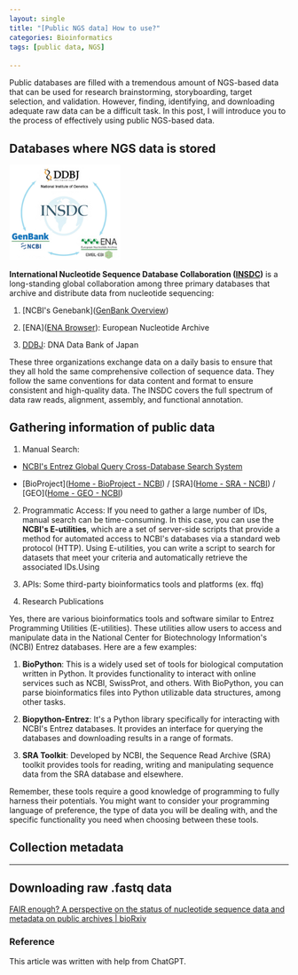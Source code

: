 ```yaml
---
layout: single
title: "[Public NGS data] How to use?"
categories: Bioinformatics
tags: [public data, NGS]

---
```


Public databases are filled with a tremendous amount of NGS-based data that can be used for research brainstorming, storyboarding, target selection, and validation. However, finding, identifying, and downloading adequate raw data can be a difficult task. In this post, I will introduce you to the process of effectively using public NGS-based data.

## Databases where NGS data is stored

<img title="" src="../../images/2023-06-24-public-ngs-data-how-to-use/c1d3fb40fe48b0d8640e9e16d6e12b788df7686a.jpg" alt="INSDC" data-align="center" width="200em">

**International Nucleotide Sequence Database Collaboration ([INSDC](https://www.insdc.org/))** is a long-standing global collaboration among three primary databases that archive and distribute data from nucleotide sequencing:

1. [NCBI's Genebank]([GenBank Overview](https://www.ncbi.nlm.nih.gov/genbank/))

2. [ENA]([ENA Browser](https://www.ebi.ac.uk/ena/browser**/)): European Nucleotide Archive

3. [DDBJ](%5BDDBJ%5D(https://www.ddbj.nig.ac.**jp/index-e**.html)): DNA Data Bank of Japan

These three organizations exchange data on a daily basis to ensure that they all hold the same comprehensive collection of sequence data. They follow the same conventions for data content and format to ensure consistent and high-quality data. The INSDC covers the full spectrum of data raw reads, alignment, assembly, and functional annotation.

## Gathering information of public data

1. Manual Search:
- [NCBI's Entrez Global Query Cross-Database Search System](https://www.ncbi.nlm.nih.gov/sites/gquery)

- [BioProject]([Home - BioProject - NCBI](https://www.ncbi.nlm.nih.gov/bioproject/)) / [SRA]([Home - SRA - NCBI](https://www.ncbi.nlm.nih.gov/sra)) / [GEO]([Home - GEO - NCBI](https://www.ncbi.nlm.nih.gov/geo/))
2. Programmatic Access:
   If you need to gather a large number of IDs, manual search can be time-consuming. In this case, you can use the **NCBI's E-utilities**, which are a set of server-side scripts that provide a method for automated access to NCBI's databases via a standard web protocol (HTTP). Using E-utilities, you can write a script to search for datasets that meet your criteria and automatically retrieve the associated IDs.Using

3. APIs: Some third-party bioinformatics tools and platforms (ex. ffq)

4. Research Publications

Yes, there are various bioinformatics tools and software similar to Entrez Programming Utilities (E-utilities). These utilities allow users to access and manipulate data in the National Center for Biotechnology Information's (NCBI) Entrez databases. Here are a few examples:

1. **BioPython**: This is a widely used set of tools for biological computation written in Python. It provides functionality to interact with online services such as NCBI, SwissProt, and others. With BioPython, you can parse bioinformatics files into Python utilizable data structures, among other tasks.

2. **Biopython-Entrez**: It's a Python library specifically for interacting with NCBI's Entrez databases. It provides an interface for querying the databases and downloading results in a range of formats.

3. **SRA Toolkit**: Developed by NCBI, the Sequence Read Archive (SRA) toolkit provides tools for reading, writing and manipulating sequence data from the SRA database and elsewhere.

Remember, these tools require a good knowledge of programming to fully harness their potentials. You might want to consider your programming language of preference, the type of data you will be dealing with, and the specific functionality you need when choosing between these tools.

## Collection metadata

---

## Downloading raw .fastq data

[FAIR enough? A perspective on the status of nucleotide sequence data and metadata on public archives | bioRxiv](https://www.biorxiv.org/content/10.1101/2021.09.23.461561v1.full)

### Reference

This article was written with help from ChatGPT.